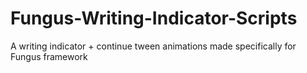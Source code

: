 # Fungus-Writing-Indicator-Scripts
A writing indicator + continue tween animations made specifically for Fungus framework
